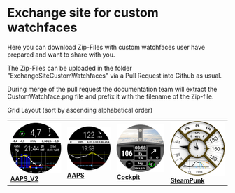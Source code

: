 # Exchange site for custom watchfaces

Here you can download Zip-Files with custom watchfaces user have prepared and want to share with you.

The Zip-Files can be uploaded in the folder "ExchangeSiteCustomWatchfaces" via a Pull Request into Github as usual.

During merge of the pull request the documentation team will extract the CustomWatchface.png file and prefix it with the filename of the Zip-file.

Grid Layout (sort by ascending alphabetical order)

|                                                                                                                                       |                                                                 |                                                                 |                                                                 |
|---------------------------------------------------------------------------------------------------------------------------------------|-----------------------------------------------------------------|-----------------------------------------------------------------|-----------------------------------------------------------------|
| [![Watchface AAPS_V2](../ExchangeSiteCustomWatchfaces/AAPS_V2-CustomWatchface.png) <br> **AAPS_V2**](../ExchangeSiteCustomWatchfaces/AAPS_V2.zip)| [![AAPS](../ExchangeSiteCustomWatchfaces/AAPS-CustomWatchface.png) <br> **AAPS**](../ExchangeSiteCustomWatchfaces/AAPS.zip)| [![Cockpit](../ExchangeSiteCustomWatchfaces/Cockpit-CustomWatchface.png) <br> **Cockpit**](../ExchangeSiteCustomWatchfaces/Cockpit.zip)| [![SteamPunk](../ExchangeSiteCustomWatchfaces/SteamPunk-CustomWatchface.png) <br> **SteamPunk**](../ExchangeSiteCustomWatchfaces/SteamPunk.zip)|
